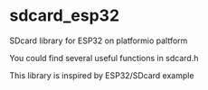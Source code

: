 # sdcard_esp32
SDcard library for ESP32 on platformio paltform

You could find several useful functions in sdcard.h

This library is inspired by ESP32/SDcard example
